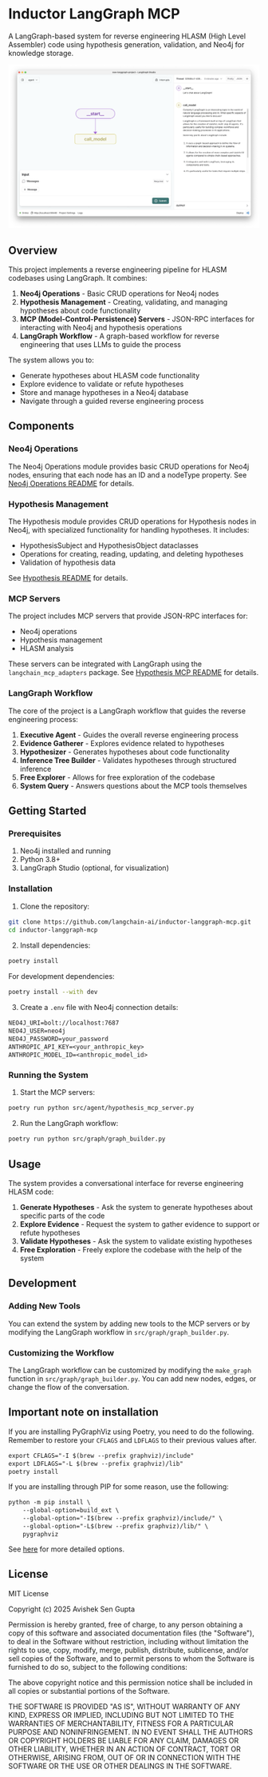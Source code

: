 # Inductor LangGraph MCP

A LangGraph-based system for reverse engineering HLASM (High Level Assembler) code using hypothesis generation, validation, and Neo4j for knowledge storage.

![Graph view in LangGraph studio UI](./static/studio_ui.png)

## Overview

This project implements a reverse engineering pipeline for HLASM codebases using LangGraph. It combines:

1. **Neo4j Operations** - Basic CRUD operations for Neo4j nodes
2. **Hypothesis Management** - Creating, validating, and managing hypotheses about code functionality
3. **MCP (Model-Control-Persistence) Servers** - JSON-RPC interfaces for interacting with Neo4j and hypothesis operations
4. **LangGraph Workflow** - A graph-based workflow for reverse engineering that uses LLMs to guide the process

The system allows you to:
- Generate hypotheses about HLASM code functionality
- Explore evidence to validate or refute hypotheses
- Store and manage hypotheses in a Neo4j database
- Navigate through a guided reverse engineering process

## Components

### Neo4j Operations

The Neo4j Operations module provides basic CRUD operations for Neo4j nodes, ensuring that each node has an ID and a nodeType property. See [Neo4j Operations README](src/neo4j_operations_README.md) for details.

### Hypothesis Management

The Hypothesis module provides CRUD operations for Hypothesis nodes in Neo4j, with specialized functionality for handling hypotheses. It includes:

- HypothesisSubject and HypothesisObject dataclasses
- Operations for creating, reading, updating, and deleting hypotheses
- Validation of hypothesis data

See [Hypothesis README](src/hypothesis_README.md) for details.

### MCP Servers

The project includes MCP servers that provide JSON-RPC interfaces for:

- Neo4j operations
- Hypothesis management
- HLASM analysis

These servers can be integrated with LangGraph using the `langchain_mcp_adapters` package. See [Hypothesis MCP README](src/hypothesis_mcp_README.md) for details.

### LangGraph Workflow

The core of the project is a LangGraph workflow that guides the reverse engineering process:

1. **Executive Agent** - Guides the overall reverse engineering process
2. **Evidence Gatherer** - Explores evidence related to hypotheses
3. **Hypothesizer** - Generates hypotheses about code functionality
4. **Inference Tree Builder** - Validates hypotheses through structured inference
5. **Free Explorer** - Allows for free exploration of the codebase
6. **System Query** - Answers questions about the MCP tools themselves

## Getting Started

### Prerequisites

1. Neo4j installed and running
2. Python 3.8+
3. LangGraph Studio (optional, for visualization)

### Installation

1. Clone the repository:

```bash
git clone https://github.com/langchain-ai/inductor-langgraph-mcp.git
cd inductor-langgraph-mcp
```

2. Install dependencies:

```bash
poetry install
```

For development dependencies:

```bash
poetry install --with dev
```

3. Create a `.env` file with Neo4j connection details:

```
NEO4J_URI=bolt://localhost:7687
NEO4J_USER=neo4j
NEO4J_PASSWORD=your_password
ANTHROPIC_API_KEY=<your_anthropic_key>
ANTHROPIC_MODEL_ID=<anthropic_model_id>
```

### Running the System

1. Start the MCP servers:

```bash
poetry run python src/agent/hypothesis_mcp_server.py
```

2. Run the LangGraph workflow:

```bash
poetry run python src/graph/graph_builder.py
```

## Usage

The system provides a conversational interface for reverse engineering HLASM code:

1. **Generate Hypotheses** - Ask the system to generate hypotheses about specific parts of the code
2. **Explore Evidence** - Request the system to gather evidence to support or refute hypotheses
3. **Validate Hypotheses** - Ask the system to validate existing hypotheses
4. **Free Exploration** - Freely explore the codebase with the help of the system

## Development

### Adding New Tools

You can extend the system by adding new tools to the MCP servers or by modifying the LangGraph workflow in `src/graph/graph_builder.py`.

### Customizing the Workflow

The LangGraph workflow can be customized by modifying the `make_graph` function in `src/graph/graph_builder.py`. You can add new nodes, edges, or change the flow of the conversation.

<!--
Configuration auto-generated by `langgraph template lock`. DO NOT EDIT MANUALLY.
{
  "config_schemas": {
    "agent": {
      "type": "object",
      "properties": {}
    }
  }
}
-->

## Important note on installation

If you are installing PyGraphViz using Poetry, you need to do the following. Remember to restore your ```CFLAGS``` and ```LDFLAGS``` to their previous values after.

```
export CFLAGS="-I $(brew --prefix graphviz)/include"
export LDFLAGS="-L $(brew --prefix graphviz)/lib"
poetry install
```
If you are installing through PIP for some reason, use the following:

```
python -m pip install \
    --global-option=build_ext \
    --global-option="-I$(brew --prefix graphviz)/include/" \
    --global-option="-L$(brew --prefix graphviz)/lib/" \
    pygraphviz
```

See [here](https://github.com/pygraphviz/pygraphviz/blob/main/INSTALL.txt) for more detailed options.

## License

MIT License

Copyright (c) 2025 Avishek Sen Gupta

Permission is hereby granted, free of charge, to any person obtaining a copy
of this software and associated documentation files (the "Software"), to deal
in the Software without restriction, including without limitation the rights
to use, copy, modify, merge, publish, distribute, sublicense, and/or sell
copies of the Software, and to permit persons to whom the Software is
furnished to do so, subject to the following conditions:

The above copyright notice and this permission notice shall be included in all
copies or substantial portions of the Software.

THE SOFTWARE IS PROVIDED "AS IS", WITHOUT WARRANTY OF ANY KIND, EXPRESS OR
IMPLIED, INCLUDING BUT NOT LIMITED TO THE WARRANTIES OF MERCHANTABILITY,
FITNESS FOR A PARTICULAR PURPOSE AND NONINFRINGEMENT. IN NO EVENT SHALL THE
AUTHORS OR COPYRIGHT HOLDERS BE LIABLE FOR ANY CLAIM, DAMAGES OR OTHER
LIABILITY, WHETHER IN AN ACTION OF CONTRACT, TORT OR OTHERWISE, ARISING FROM,
OUT OF OR IN CONNECTION WITH THE SOFTWARE OR THE USE OR OTHER DEALINGS IN THE
SOFTWARE.
